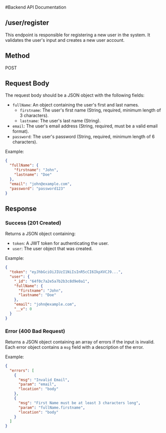 #Backend API Documentation

## /user/register

This endpoint is responsible for registering a new user in the system. It validates the user's input and creates a new user account.

## Method
POST

## Request Body
The request body should be a JSON object with the following fields:

- `fullName`: An object containing the user's first and last names.
  - `firstname`: The user's first name (String, required, minimum length of 3 characters).
  - `lastname`: The user's last name (String).
- `email`: The user's email address (String, required, must be a valid email format).
- `password`: The user's password (String, required, minimum length of 6 characters).

Example:
```json
{
  "fullName": {
    "firstname": "John",
    "lastname": "Doe"
  },
  "email": "john@example.com",
  "password": "password123"
}
```

## Response

### Success (201 Created)
Returns a JSON object containing:

- `token`: A JWT token for authenticating the user.
- `user`: The user object that was created.

Example:
```json
{
  "token": "eyJhbGciOiJIUzI1NiIsInR5cCI6IkpXVCJ9...",
  "user": {
    "_id": "64f0c7a2e5a7b2b3c8d9e0a1",
    "fullName": {
      "firstname": "John",
      "lastname": "Doe"
    },
    "email": "john@example.com",
    "__v": 0
  }
}
```

### Error (400 Bad Request)
Returns a JSON object containing an array of errors if the input is invalid. Each error object contains a `msg` field with a description of the error.

Example:
```json
{
  "errors": [
    {
      "msg": "Invalid Email",
      "param": "email",
      "location": "body"
    },
    {
      "msg": "First Name must be at least 3 characters long",
      "param": "fullName.firstname",
      "location": "body"
    }
  ]
}
```
